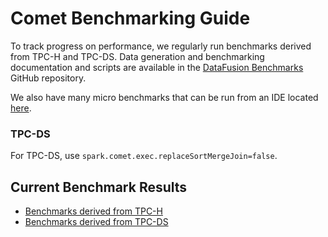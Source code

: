 <!--
Licensed to the Apache Software Foundation (ASF) under one
or more contributor license agreements.  See the NOTICE file
distributed with this work for additional information
regarding copyright ownership.  The ASF licenses this file
to you under the Apache License, Version 2.0 (the
"License"); you may not use this file except in compliance
with the License.  You may obtain a copy of the License at

  http://www.apache.org/licenses/LICENSE-2.0

Unless required by applicable law or agreed to in writing,
software distributed under the License is distributed on an
"AS IS" BASIS, WITHOUT WARRANTIES OR CONDITIONS OF ANY
KIND, either express or implied.  See the License for the
specific language governing permissions and limitations
under the License.
-->

# Comet Benchmarking Guide

To track progress on performance, we regularly run benchmarks derived from TPC-H and TPC-DS. Data generation and 
benchmarking documentation and scripts are available in the [DataFusion Benchmarks](https://github.com/apache/datafusion-benchmarks) GitHub repository.

We also have many micro benchmarks that can be run from an IDE located [here](https://github.com/apache/datafusion-comet/tree/main/spark/src/test/scala/org/apache/spark/sql/benchmark). 

### TPC-DS

For TPC-DS, use `spark.comet.exec.replaceSortMergeJoin=false`.

## Current Benchmark Results

- [Benchmarks derived from TPC-H](benchmark-results/tpc-h)
- [Benchmarks derived from TPC-DS](benchmark-results/tpc-ds)



